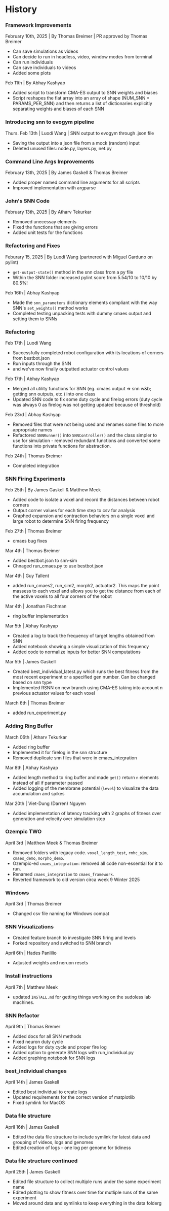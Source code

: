 # History

### Framework Improvements
February 10th, 2025 | By Thomas Breimer | PR approved by Thomas Breimer
- Can save simulations as videos
- Can decide to run in headless, video, window modes from terminal
- Can run individuals
- Can save individuals to videos
- Added some plots

Feb 11th | By Abhay Kashyap
- Added script to transform CMA-ES output to SNN weights and biases
- Script reshapes the flat array into an array of shape (NUM_SNN * PARAMS_PER_SNN)
and then returns a list of dictionaries explicitly separating weights and biases of each SNN

### Introducing snn to evogym pipeline
Thurs. Feb 13th | Luodi Wang | SNN output to evogym through .json file
- Saving the output into a json file from a mock (random) input
- Deleted unused files: node.py, layers.py, net.py

### Command Line Args Improvements
February 13th, 2025 | By James Gaskell & Thomas Breimer
- Added proper named command line arguments for all scripts
- Improved implementation with argparse


### John's SNN Code
February 13th, 2025 | By Atharv Tekurkar
- Removed unecessay elements
- Fixed the functions that are giving errors
- Added unit tests for the functions

### Refactoring and Fixes
Feburary 15, 2025 | By Luodi Wang (partnered with Miguel Garduno on pylint)
- `get-output-state()` method in the snn class from a py file
- Within the SNN folder increased pylint score from 5.54/10 to 10/10 by 80.5%!


Feb 16th | Abhay Kashyap
- Made the `snn_parameters` dictionary elements compliant with the way SNN's `set_weights()` method works
- Completed testing unpacking tests with dummy cmaes output and setting them to SNNs

### Refactoring
Feb 17th | Luodi Wang
- Successfully completed robot configuration with its locations of corners from bestbot.json
- Run inputs through the SNN
- and we've now finally outputted actuator control values


Feb 17th | Abhay Kashyap
- Merged all utility functions for SNN (eg. cmaes output => snn w&b; getting snn outputs, etc.) into one class
- Updated SNN code to fix some duty cycle and firelog errors (duty cycle was always 0 as firelog was not getting updated because of threshold)

Feb 23rd | Abhay Kashyap
- Removed files that were not being used and renames some files to more appropriate names
- Refactored `SNNRunner()` into `SNNController()` and the class simpler to use for simulation - removed redundant functions and converted some functions into private functions for abstraction.

Feb 24th | Thomas Breimer
- Completed integration

### SNN Firing Experiments
Feb 25th | By James Gaskell & Matthew Meek
- Added code to isolate a voxel and record the distances between robot corners
- Output corner values for each time step to csv for analysis
- Graphed expansion and contraction behaviors on a single voxel and large robot to determine SNN firing frequency

Feb 27th | Thomas Breimer
- cmaes bug fixes

Mar 4th | Thomas Breimer
- Added bestbot.json to snn-sim
- Chnaged run_cmaes.py to use bestbot.json

Mar 4th | Guy Tallent
- added run_cmaes2, run_sim2, morph2, actuator2. This maps the point massess to each voxel and allows you to get the distance from each of the active voxels to all four corners of the robot

Mar 4th | Jonathan Fischman
- ring buffer implementation

Mar 5th | Abhay Kashyap
- Created a log to track the frequency of target lengths obtained from SNN
- Added notebook showing a simple visualization of this frequency
- Added code to normalize inputs for better SNN computations

Mar 5th | James Gaskell
- Created best_individual_latest.py which runs the best fitness from the most recent experiment or a specified gen number. Can be changed based on snn type
- Implemented RSNN on new branch using CMA-ES taking into account n previous actuator values for each voxel

March 6th | Thomas Breimer
- added run_experiment.py

### Adding Ring Buffer
March 06th | Atharv Tekurkar
- Added ring buffer
- Implemented it for firelog in the snn structure
- Removed duplicate snn files that were in cmaes_integration

Mar 8th | Abhay Kashyap
- Added length method to ring buffer and made `get()` return `n` elements instead of all if parameter passed
- Added logging of the membrane potential (`level`) to visualize the data accumulation and spikes

Mar 20th | Viet-Dung (Darren) Nguyen
- Added implementation of latency tracking with 2 graphs of fitness over generation and velocity over simulation step

### Ozempic TWO
April 3rd | Matthew Meek & Thomas Breimer
- Removed folders with legacy code. `voxel_length_test`, `rmhc_sim`, `cmaes_demo`, `morpho_demo`.
- Ozempic-ed `cmaes_integration`: removed all code non-essential for it to run.
- Renamed `cmaes_integration` to `cmaes_framework`.
- Reverted framework to old version circa week 9 Winter 2025

### Windows
April 3rd | Thomas Breimer
- Changed csv file naming for Windows compat

### SNN Visualizations
- Created feature branch to investigate SNN firing and levels
- Forked repository and switched to SNN branch

April 6th | Hades Panlilio
- Adjusted weights and neruon resets

### Install instructions
April 7th | Matthew Meek
- updated `INSTALL.md` for getting things working on the sudoless lab machines.

### SNN Refactor
April 9th | Thomas Bremer
- Added docs for all SNN methods
- Fixed neuron duty cycle
- Added logs for duty cycle and proper fire log
- Added option to generate SNN logs with run_individual.py
- Added graphing notebook for SNN logs

### best_individual changes
April 14th | James Gaskell
- Edited best individual to create logs
- Updated requirements for the correct version of matplotlib
- Fixed symlink for MacOS

### Data file structure
April 16th | James Gaskell
- Edited the data file structure to include symlink for latest data and grouping of videos, logs and genomes
- Edited creation of logs - one log per genome for tidiness

### Data file structure continued
April 25th | James Gaskell
- Edited file structure to collect multiple runs under the same experiment name
- Edited plotting to show fitness over time for mutliple runs of the same experiment
- Moved around data and symlinks to keep everything in the data folderg